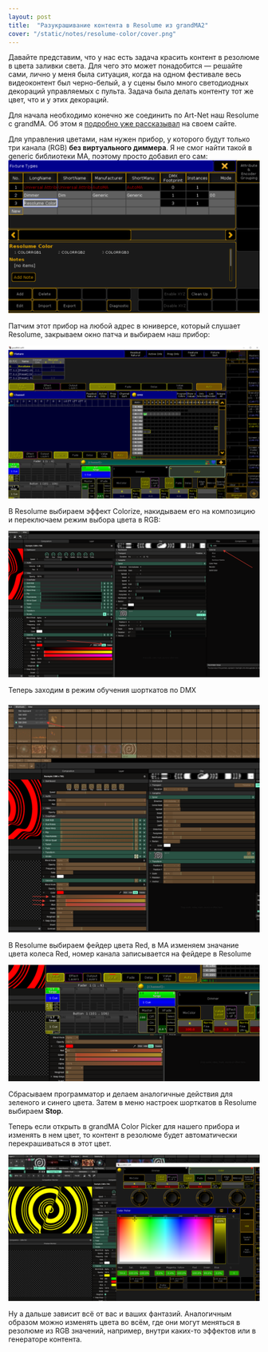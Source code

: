 ```yaml
---
layout: post
title:  "Разукрашивание контента в Resolume из grandMA2"
cover: "/static/notes/resolume-color/cover.png"
---
```

Давайте представим, что у нас есть задача красить контент в резолюме в цвета заливки света. Для чего это может понадобится — решайте сами, лично у меня была ситуация, когда на одном фестивале весь видеоконтент был черно-белый, а у сцены было много светодиодных декораций управляемых с пульта. Задача была делать контенту тот же цвет, что и у этих декораций.

Для начала необходимо конечно же соединить по Art-Net наш Resolume c grandMA. Об этом я [подробно уже рассказывал](/light/resolume-ma2/) на своем сайте.

Для управления цветами, нам нужен прибор, у которого будут только три канала (RGB) **без виртуального диммера**. Я не смог найти такой в generic библиотеки МА, поэтому просто добавил его сам:
![](/static/notes/resolume-color/image-16.png)

Патчим этот прибор на любой адрес в юниверсе, который слушает Resolume, закрываем окно патча и выбираем наш прибор:

![](/static/notes/resolume-color/image-17.png)

В Resolume выбираем эффект Colorize, накидываем его на композицию и переключаем режим выбора цвета в RGB:

![](/static/notes/resolume-color/image-18.png)

Теперь заходим в режим обучения шорткатов по DMX

![](/static/notes/resolume-color/image-19.png)

В Resolume выбираем фейдер цвета Red, в MA изменяем значание цвета колеса Red, номер канала записывается на фейдере в Resolume

![](/static/notes/resolume-color/image-21.png)

Сбрасываем программатор и делаем аналогичные действия для зеленого и синего цвета. Затем в меню настроек шорткатов в Resolume выбираем **Stop**.

Теперь если открыть в grandMA Color Picker для нашего прибора и изменять в нем цвет, то контент в резолюме будет автоматически перекрашиваться в этот цвет.

![](/static/notes/resolume-color/image-22.png)

Ну а дальше зависит всё от вас и ваших фантазий. Аналогичным образом можно изменять цвета во всём, где они могут меняться в резолюме из RGB значений, например, внутри каких-то эффектов или в генераторе контента.